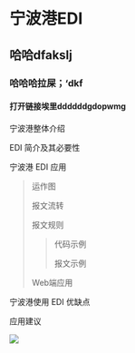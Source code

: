 # 宁波港EDI
## 哈哈dfakslj
### 哈哈哈拉屎；‘dkf
#### 打开链接埃里ddddddgdopwmg

宁波港整体介绍

EDI 简介及其必要性

宁波港 EDI 应用

> 运作图
>
> 报文流转
>
> 报文规则
>
> > 代码示例
> >
> > 报文示例
>
> Web端应用

宁波港使用 EDI 优缺点

应用建议

![](http://127.0.0.1:8000/media/content/Article/images/屏幕快照_2017-03-17_21.27.35.png)